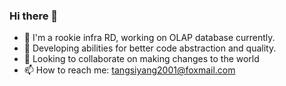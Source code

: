### Hi there 👋
- 🔭 I'm a rookie infra RD, working on OLAP database currently.                          
- 🌱 Developing abilities for better code abstraction and quality.
- 👯 Looking to collaborate on making changes to the world
- 📫 How to reach me: tangsiyang2001@foxmail.com

<!-- ![](https://github-readme-stats-git-masterrstaa-rickstaa.vercel.app/api?username=TangSiyang2001&show_icons=true&theme=dracula&include_all_commits=true)     -->

<!-- [![Top Langs](https://github-readme-stats-git-masterrstaa-rickstaa.vercel.app/api/top-langs/?username=TangSiyang2001&show_icons=true&theme=dracula)](https://github.com/anuraghazra/github-readme-stats) -->
<!--
**TangSiyang2001/TangSiyang2001** is a ✨ _special_ ✨ repository because its `README.md` (this file) appears on your GitHub profile.
![](https://github-readme-stats.vercel.app/api/top-langs?username=TangSiyang2001)
Here are some ideas to get you started:
- :link:My blog:blog.yileng.top
- 🔭 I’m currently working on big data and back end development 
- 🌱 I’m currently learning distributed system 
- 👯 I’m looking to collaborate on creating application
- 🤔 I’m looking for help with ...
- 💬 Ask me about ...
- 📫 How to reach me: tangsiyang2001@foxmail.com
- 😄 Pronouns: ...
- ⚡ Fun fact: ...
-->
